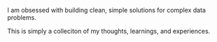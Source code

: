 <!-- ## Welcome  -->

I am obsessed with building clean, simple solutions for complex data problems.   

<!-- My experience spans across various data roles, from data scientist, to consultant, to analyst, to engineer. My desire to build efficient data piplines began with my experience at [CERN](https://www.home.cern/) during my thesis that covered the [searches for magnetic monopoles at the LHC](http://dpnc.unige.ch/THESES/THESE_KATRE.pdf). 

One of the very first algorithms that I worked on was building a Level-2 software trigger at the ATLAS experiment to build a real-time event selection system.  -->

This is simply a colleciton of my thoughts, learnings, and experiences.


<!-- ## Welcome to GitHub Pages

You can use the [editor on GitHub](https://github.com/akshaykatre/akshaykatre.github.io/edit/master/docs/index.md) to maintain and preview the content for your website in Markdown files.

Whenever you commit to this repository, GitHub Pages will run [Jekyll](https://jekyllrb.com/) to rebuild the pages in your site, from the content in your Markdown files.

### Markdown

Markdown is a lightweight and easy-to-use syntax for styling your writing. It includes conventions for

```markdown
Syntax highlighted code block

# Header 1
## Header 2
### Header 3

- Bulleted
- List

1. Numbered
2. List

**Bold** and _Italic_ and `Code` text

[Link](url) and ![Image](src)
```

For more details see [Basic writing and formatting syntax](https://docs.github.com/en/github/writing-on-github/getting-started-with-writing-and-formatting-on-github/basic-writing-and-formatting-syntax).

### Jekyll Themes

Your Pages site will use the layout and styles from the Jekyll theme you have selected in your [repository settings](https://github.com/akshaykatre/akshaykatre.github.io/settings/pages). The name of this theme is saved in the Jekyll `_config.yml` configuration file.

### Support or Contact

Having trouble with Pages? Check out our [documentation](https://docs.github.com/categories/github-pages-basics/) or [contact support](https://support.github.com/contact) and we’ll help you sort it out. -->
